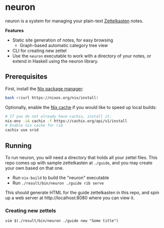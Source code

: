 # neuron

neuron is a system for managing your plain-text [Zettelkasten](https://writingcooperative.com/zettelkasten-how-one-german-scholar-was-so-freakishly-productive-997e4e0ca125) notes. 

**Features**

- Static site generation of notes, for easy browsing
  - Graph-based automatic category tree view
- CLI for creating new zettel
- Use the `neuron` executable to work with a directory of your notes, or extend in Haskell using the neuron library.

## Prerequisites

First, install the [Nix package manager](https://nixos.org/nix/):

``` bash
bash <(curl https://nixos.org/nix/install)
```

Optionally, enable the [Nix cache](https://srid.cachix.org/) if you would like to speed up local builds:

``` bash
# If you do not already have cachix, install it:
nix-env -iA cachix -f https://cachix.org/api/v1/install
# Enable nix cache for rib
cachix use srid
```

## Running

To run neuron, you will need a directory that holds all your zettel files. This repo comes up with sample zettelkasten at `./guide`, and you may create your own based on that one.

- Run `nix-build` to build the "neuron" executable
- Run `./result/bin/neuron ./guide rib serve`

This should generate HTML for the guide zettelkasten in this repo, and spin up a web server at http://localhost:8080 where you can view it.

### Creating new zettels

```
vim $(./result/bin/neuron ./guide new "Some title")
```
